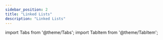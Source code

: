 ```yaml
---
sidebar_position: 2
title: "Linked Lists"
description: "Linked Lists"
---
```


import Tabs from '@theme/Tabs';
import TabItem from '@theme/TabItem';

